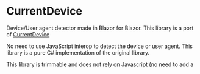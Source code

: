 # CurrentDevice

Device/User agent detector made in Blazor for Blazor. This library is a port of [CurrentDevice](https://github.com/matthewhudson/current-device/)

No need to use JavaScript interop to detect the device or user agent. This library is a pure C# implementation of the original library.

This library is trimmable and does not rely on Javascript (no need to add a <script> tag somewhere)

> [!WARNING]  
> This library is still in development and may not be stable or working as you expect. Please use with caution.

## Installation
![NuGet Downloads](https://img.shields.io/nuget/dt/CurrentDevice?logo=nuget&label=Nuget%20Downloads&labelColor=navy&link=https%3A%2F%2Fwww.nuget.org%2Fpackages%2FCurrentDevice)


### Nuget CLI 
``dotnet add package CurrentDevice``

### Csproj
``<PackageReference Include="CurrentDevice" Version="1.0.2" />``

## Add reference in _Imports.razor

`@using CurrentDevice`

## Usage

### Add the service in your services method

```csharp
var builder = WebAssemblyHostBuilder.CreateDefault(args);
//...  Shortend for brevity
builder.Services.AddCurrentDeviceService();
//... Shortend for brevity
await builder.Build().RunAsync();
```

### Inject the service in your component

```csharp
@code{
    [Inject] ICurrentDeviceService CurrentDeviceService { get; set; }
}
```
or 
```csharp
@inject ICurrentDeviceService CurrentDeviceService
```

### Usage in your component

#### Blazor WASM

```csharp
protected override async Task OnInitializedAsync()
{
    UserAgent = await CurrentDeviceService.GetUserAgent();
}
```

#### Blazor Server

```csharp
protected override async Task OnAfterRenderAsync(bool firstRender)
{
    if (firstRender)
    {
        UserAgent = await CurrentDeviceService.GetUserAgent();
        StateHasChanged();
    }
}
```



#### Device Methods

To see a real world example you can visit the example [here on Github](https://hugovg.github.io/CurrentDevice/)
<table>
	<tr>
		<th>CurrentDeviceService: Returns True/False</th>
		<th>Method</th>
	</tr>
	<tr>
		<td>Mobile</td>
		<td>CurrentDeviceService.Mobile()</td>
	</tr>
	<tr>
		<td>Tablet</td>
		<td>CurrentDeviceService.Tablet()</td>
	</tr>
	<tr>
		<td>Desktop</td>
		<td>CurrentDeviceService.Desktop()</td>
	</tr>
	<tr>
		<td>iOS</td>
		<td>CurrentDeviceService.iOS()</td>
	</tr>
	<tr>
		<td>iPad</td>
		<td>CurrentDeviceService.iPad()</td>
	</tr>
	<tr>
		<td>iPhone</td>
		<td>CurrentDeviceService.iPhone()</td>
	</tr>
	<tr>
		<td>iPod</td>
		<td>CurrentDeviceService.iPod()</td>
	</tr>
	<tr>
		<td>Android</td>
		<td>CurrentDeviceService.Android()</td>
	</tr>
	<tr>
		<td>Android Phone</td>
		<td>CurrentDeviceService.AndroidPhone()</td>
	</tr>
	<tr>
		<td>Android Tablet</td>
		<td>CurrentDeviceService.AndroidTablet()</td>
	</tr>
	<tr>
		<td>BlackBerry</td>
		<td>CurrentDeviceService.Blackberry()</td>
	</tr>
	<tr>
		<td>BlackBerry Phone</td>
		<td>CurrentDeviceService.BlackberryPhone()</td>
	</tr>
	<tr>
		<td>BlackBerry Tablet</td>
		<td>CurrentDeviceService.BlackberryTablet()</td>
	</tr>
	<tr>
		<td>Windows</td>
		<td>CurrentDeviceService.Windows()</td>
	</tr>
	<tr>
		<td>Windows Phone</td>
		<td>CurrentDeviceService.WindowsPhone()</td>
	</tr>
	<tr>
		<td>Windows Tablet</td>
		<td>CurrentDeviceService.WindowsTablet()</td>
	</tr>
  	<tr>
		<td>MacOs</td>
		<td>CurrentDeviceService.MacOs()</td>
	</tr>
	<tr>
		<td>MeeGo</td>
		<td>CurrentDeviceService.MeeGo()</td>
	</tr>
	<tr>
		<td>Television</td>
		<td>CurrentDeviceService.Television()</td>
	</tr>
</table>

#### Orientation Methods

<table>
	<tr>
		<th>Orientation returns string "landscape" or "portrait"</th>
		<th>Method</th>
	</tr>
	<tr>
		<td>Landscape</td>
		<td>CurrentDeviceService.Landscape()</td>
	</tr>
	<tr>
		<td>Portrait</td>
		<td>CurrentDeviceService.Portrait()</td>
	</tr>
</table>

### Useful Methods

<table>
	<tr>
		<th>Method</th>
		<th>Returns</th>
	</tr>
	<tr>
		<td>CurrentDeviceService.Type()</td>
		<td>'mobile', 'tablet', 'desktop', or 'unknown'</td>
	</tr>
	<tr>
		<td>CurrentDeviceService.Orientation()</td>
		<td>'landscape', 'portrait', or 'unknown'</td>
	</tr>
	<tr>
		<td>CurrentDeviceService.OS()</td>
		<td>'ios', 'iphone', 'ipad', 'ipod', 'android', 'blackberry', 'windows', 'macos', 'meego', 'television', or 'unknown'</td>
	</tr>
</table>

## Technical information

### Lifetimes

Even though in DI it get added as scoped, 
blazor WASM will treat it as a singleton [more on that here](https://learn.microsoft.com/en-us/aspnet/core/blazor/fundamentals/dependency-injection?view=aspnetcore-8.0#service-lifetime) 
meaning that if an user changes User agents and refreshes the page it'll still display old data untill a page refresh

For blazor server it is scoped and every page request will have up to date information, interal responses get cached clientside per request so that if you check for Ipad then iOs it'll save some requests to the browser



## License
MIT

